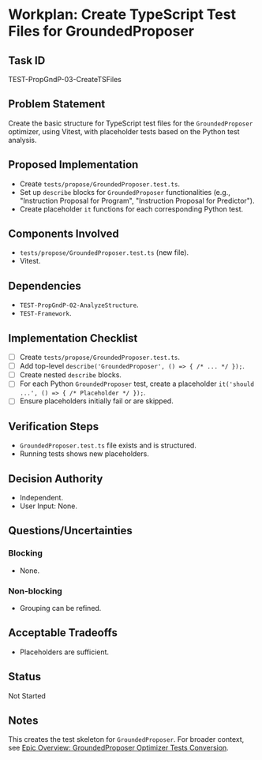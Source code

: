# Workplan: Create TypeScript Test Files for GroundedProposer

## Task ID
TEST-PropGndP-03-CreateTSFiles

## Problem Statement
Create the basic structure for TypeScript test files for the `GroundedProposer` optimizer, using Vitest, with placeholder tests based on the Python test analysis.

## Proposed Implementation
- Create `tests/propose/GroundedProposer.test.ts`.
- Set up `describe` blocks for `GroundedProposer` functionalities (e.g., "Instruction Proposal for Program", "Instruction Proposal for Predictor").
- Create placeholder `it` functions for each corresponding Python test.

## Components Involved
- `tests/propose/GroundedProposer.test.ts` (new file).
- Vitest.

## Dependencies
- `TEST-PropGndP-02-AnalyzeStructure`.
- `TEST-Framework`.

## Implementation Checklist
- [ ] Create `tests/propose/GroundedProposer.test.ts`.
- [ ] Add top-level `describe('GroundedProposer', () => { /* ... */ });`.
- [ ] Create nested `describe` blocks.
- [ ] For each Python `GroundedProposer` test, create a placeholder `it('should ...', () => { /* Placeholder */ });`.
- [ ] Ensure placeholders initially fail or are skipped.

## Verification Steps
- `GroundedProposer.test.ts` file exists and is structured.
- Running tests shows new placeholders.

## Decision Authority
- Independent.
- User Input: None.

## Questions/Uncertainties
### Blocking
- None.
### Non-blocking
- Grouping can be refined.

## Acceptable Tradeoffs
- Placeholders are sufficient.

## Status
Not Started

## Notes
This creates the test skeleton for `GroundedProposer`.
For broader context, see [Epic Overview: GroundedProposer Optimizer Tests Conversion](../../docs/planning/workplans/TEST-ProposeGroundedProposerTests.md).